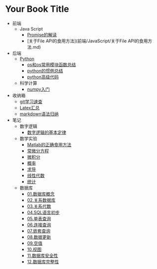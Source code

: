 # Your Book Title

- 前端
  - Java Script
    * [Promise的解读](前端/JavaScript/Promise的解读.md)
    * [关于File API的食用方法](前端/JavaScript/关于File API的食用方法.md)
- 后端
  - [Python](后端/python/README.md)
    * [os和os常用模块函数总结](后端/python/os和os常用模块函数总结.md)
    * [python的惯例总结](后端/python/python的惯例总结.md)
    * [python高级代码](后端/python/python高级代码.md)
  - 科学计算
    * [numpy入门](后端/科学计算/numpy入门.md)
- 收纳箱
  * [git学习速查](收纳箱/git学习速查.md)
  * [Latex汇总](收纳箱/Latex汇总.md)
  * [markdown语法归纳](收纳箱/markdown语法归纳.md)
- 笔记
  - 数字逻辑
    * [数字逻辑的基本定律](笔记/数字逻辑/数字逻辑的基本定律.md)
  - 数学实验
    * [Matlab的正确食用方法](笔记/数学实验/Matlab的正确食用方法.md)
    * [常微分方程](笔记/数学实验/常微分方程.md)
    * [微积分](笔记/数学实验/微积分.md)
    * [概率](笔记/数学实验/概率.md)
    * [求导](笔记/数学实验/求导.md)
    * [线性代数](笔记/数学实验/线性代数.md)
    * [统计](笔记/数学实验/统计.md)
  - 数据库
    * [01.数据库概念](笔记/数据库/01.数据库概念.md)
    * [02.关系数据库](笔记/数据库/02.关系数据库.md)
    * [03.关系代数](笔记/数据库/03.关系代数.md)
    * [04.SQL语言初步](笔记/数据库/04.SQL语言初步.md)
    * [05.单表查询](笔记/数据库/05.单表查询.md)
    * [06.连接查询](笔记/数据库/06.连接查询.md)
    * [07.嵌套查询](笔记/数据库/07.嵌套查询.md)
    * [08.数据更新](笔记/数据库/08.数据更新.md)
    * [09.空值](笔记/数据库/09.空值.md)
    * [10.视图](笔记/数据库/10.视图.md)
    * [11.数据库安全性](笔记/数据库/11.数据库安全性.md)
    * [12.数据库完整性](笔记/数据库/12.数据库完整性.md)
